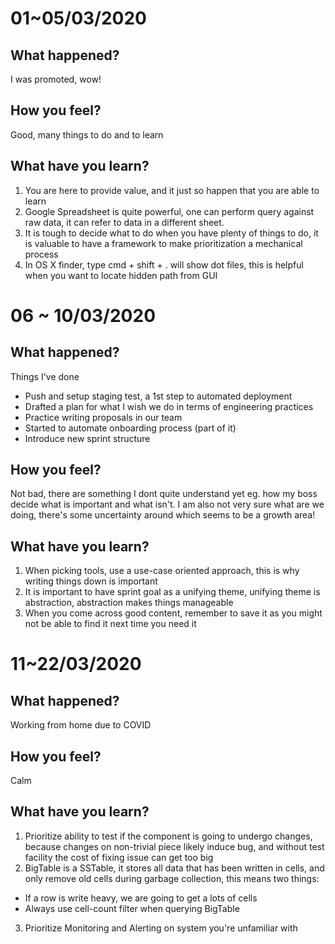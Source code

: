 # 01~05/03/2020
## What happened?
I was promoted, wow!

## How you feel?
Good, many things to do and to learn

## What have you learn?
1. You are here to provide value, and it just so happen that you are able to learn
2. Google Spreadsheet is quite powerful, one can perform query against raw data, it can refer to data in a different sheet.
3. It is tough to decide what to do when you have plenty of things to do, it is valuable to have a framework to make prioritization a mechanical process
4. In OS X finder, type cmd + shift + . will show dot files, this is helpful when you want to locate hidden path from GUI

# 06 ~ 10/03/2020
## What happened?
Things I've done
* Push and setup staging test, a 1st step to automated deployment
* Drafted a plan for what I wish we do in terms of engineering practices
* Practice writing proposals in our team
* Started to automate onboarding process (part of it)
* Introduce new sprint structure

## How you feel?
Not bad, there are something I dont quite understand yet eg. how my boss decide what is important and what isn't. I am also not very sure what are we doing, there's some uncertainty around which seems to be a growth area!

## What have you learn?
1. When picking tools, use a use-case oriented approach, this is why writing things down is important
2. It is important to have sprint goal as a unifying theme, unifying theme is abstraction, abstraction makes things manageable 
3. When you come across good content, remember to save it as you might not be able to find it next time you need it

# 11~22/03/2020
## What happened?
Working from home due to COVID

## How you feel?
Calm

## What have you learn?
1. Prioritize ability to test if the component is going to undergo changes, because changes on non-trivial piece likely induce bug, and without test facility the cost of fixing issue can get too big
2. BigTable is a SSTable, it stores all data that has been written in cells, and only remove old cells during garbage collection, this means two things: 
  * If a row is write heavy, we are going to get a lots of cells
  * Always use cell-count filter when querying BigTable
3. Prioritize Monitoring and Alerting on system you're unfamiliar with  

